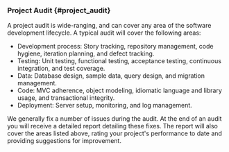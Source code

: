 ### Project Audit {#project_audit}

A project audit is wide-ranging, and can cover any area of the software development lifecycle. A typical audit will cover the following areas:

* Development process: Story tracking, repository management, code hygiene, iteration planning, and defect tracking.
* Testing: Unit testing, functional testing, acceptance testing, continuous integration, and test coverage.
* Data: Database design, sample data, query design, and migration management.
* Code: MVC adherence, object modeling, idiomatic language and library usage, and transactional integrity.
* Deployment: Server setup, monitoring, and log management.

We generally fix a number of issues during the audit. At the end of an audit you will receive a detailed report detailing these fixes. The report will also cover the areas listed above, rating your project's performance to date and providing suggestions for improvement.